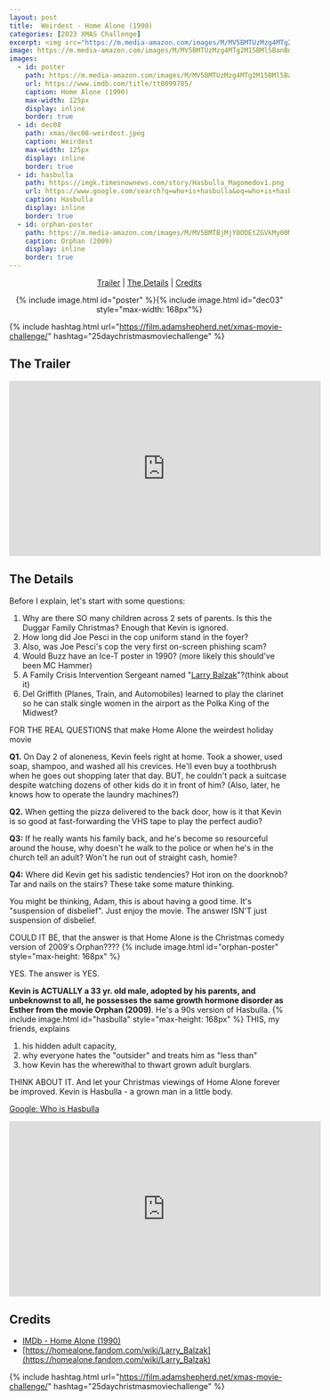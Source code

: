 ```yaml
---
layout: post
title:  Weirdest - Home Alone (1990)
categories: [2023 XMAS Challenge]
excerpt: <img src="https://m.media-amazon.com/images/M/MV5BMTUzMzg4MTg2M15BMl5BanBnXkFtZTYwNDM4OTk4._V1_FMjpg_UX339_.jpg" width="125px"/>
image: https://m.media-amazon.com/images/M/MV5BMTUzMzg4MTg2M15BMl5BanBnXkFtZTYwNDM4OTk4._V1_FMjpg_UX339_.jpg
images:
  - id: poster
    path: https://m.media-amazon.com/images/M/MV5BMTUzMzg4MTg2M15BMl5BanBnXkFtZTYwNDM4OTk4._V1_FMjpg_UX339_.jpg
    url: https://www.imdb.com/title/tt0099785/
    caption: Home Alone (1990)
    max-width: 125px
    display: inline
    border: true
  - id: dec08
    path: xmas/dec08-weirdest.jpeg
    caption: Weirdest
    max-width: 125px
    display: inline
    border: true
  - id: hasbulla
    path: https://imgk.timesnownews.com/story/Hasbulla_Magomedov1.png
    url: https://www.google.com/search?q=who+is+hasbulla&oq=who+is+hasbulla
    caption: Hasbulla
    display: inline
    border: true
  - id: orphan-poster
    path: https://m.media-amazon.com/images/M/MV5BMTBjMjY0ODEtZGVkMy00MjUyLTlkMjAtNDBmNzVjOTk0NzQyXkEyXkFqcGdeQXVyNTA4NzY1MzY@._V1_QL75_UX380_CR0,1,380,562_.jpg
    caption: Orphan (2009)
    display: inline
    border: true
---
```


<div style="text-align: center">
  <p><a href="#the-trailer">Trailer</a> | <a href="#the-details">The Details</a> | <a href="#credits">Credits</a></p>
  <p>{% include image.html id="poster" %}{% include image.html id="dec03" style="max-width: 168px"%}</p>
</div>

{% include hashtag.html url="https://film.adamshepherd.net/xmas-movie-challenge/" hashtag="25daychristmasmoviechallenge" %}

## The Trailer 

<div style="text-align: center">
  <iframe width="560" height="315" src="https://www.youtube.com/embed/NOIgZYlYvyk?si=lnoRmVr4_bBiCBLO" title="YouTube video player" frameborder="0" allow="accelerometer; autoplay; clipboard-write; encrypted-media; gyroscope; picture-in-picture; web-share" allowfullscreen></iframe>
</div>

## The Details
  
Before I explain, let's start with some questions:

1. Why are there SO many children across 2 sets of parents. Is this the Duggar Family Christmas? Enough that Kevin is ignored.
2. How long did Joe Pesci in the cop uniform stand in the foyer?
3. Also, was Joe Pesci's cop the very first on-screen phishing scam?
4. Would Buzz have an Ice-T poster in 1990? (more likely this 
should've been MC Hammer)
5. A Family Crisis Intervention Sergeant named "[Larry Balzak](https://homealone.fandom.com/wiki/Larry_Balzak)"?(think about it)
6. Del Griffith (Planes, Train, and Automobiles) learned to play the clarinet so he can stalk single women in the airport as the Polka King of the Midwest?

FOR THE REAL QUESTIONS  that make Home Alone the weirdest holiday movie

**Q1.** On Day 2 of aloneness, Kevin feels right at home. Took a shower, used soap, shampoo, and washed all his crevices. He'll even buy a toothbrush when he goes out shopping later that day. BUT, he couldn't pack a suitcase despite watching dozens of other kids do it in front of him? (Also, later, he knows how to operate the laundry machines?)

**Q2.** When getting the pizza delivered to the back door, how is it that Kevin is so good at fast-forwarding the VHS tape to play the perfect audio? 

**Q3:** If he really wants his family back, and he's become so resourceful around the house, why doesn't he walk to the police or when he's in the church tell an adult? Won't he run out of straight cash, homie?

**Q4:** Where did Kevin get his sadistic tendencies? Hot iron on the doorknob? Tar and nails on the stairs? These take some mature thinking.

You might be thinking, Adam, this is about having a good time. It's "suspension of disbelief". Just enjoy the movie. The answer ISN'T just suspension of disbelief. 

COULD IT BE, that the answer is that Home Alone is the Christmas comedy version of 2009's Orphan???? {% include image.html id="orphan-poster" style="max-height: 168px" %}

YES. The answer is YES. 

**Kevin is ACTUALLY a 33 yr. old male, adopted by his parents, and unbeknownst to all, he possesses the same growth hormone disorder as Esther from the movie Orphan (2009)**. He's a 90s version of Hasbulla. {% include image.html id="hasbulla" style="max-height: 168px" %}
   THIS, my friends, explains 

1. his hidden adult capacity, 
2. why everyone hates the "outsider" and treats him as "less than" 
3. how Kevin has the wherewithal to thwart grown adult burglars.  

THINK ABOUT IT. And let your Christmas viewings of Home Alone forever be improved. Kevin is Hasbulla - a grown man in a little body.

[Google: Who is Hasbulla](https://www.google.com/search?q=who+is+hasbulla&oq=who+is+hasbulla)

<iframe width="560" height="315" src="https://www.youtube.com/embed/m5BSLNAKIZs?si=vvBXv4MEeT4wiafq" title="YouTube video player" frameborder="0" allow="accelerometer; autoplay; clipboard-write; encrypted-media; gyroscope; picture-in-picture; web-share" allowfullscreen></iframe>


## Credits

* [IMDb - Home Alone (1990)](https://www.imdb.com/title/tt0099785/)
* [https://homealone.fandom.com/wiki/Larry_Balzak](https://homealone.fandom.com/wiki/Larry_Balzak)

{% include hashtag.html url="https://film.adamshepherd.net/xmas-movie-challenge/" hashtag="25daychristmasmoviechallenge" %}

<p>&nbsp;</p>
